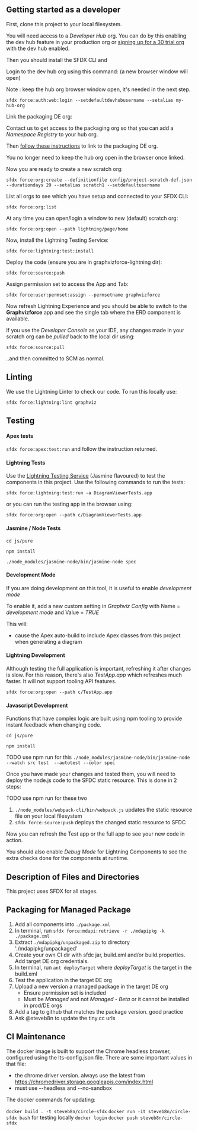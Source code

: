 ## Getting started as a developer

First, clone this project to your local filesystem.

You will need access to a *Developer Hub* org. You can do by this enabling the dev hub feature in your production org
or [signing up for a 30 trial org](https://developer.salesforce.com/promotions/orgs/dx-signup) with the dev hub enabled.

Then you should install the SFDX CLI and

Login to the dev hub org using this command: (a new browser window will open)

Note : keep the hub org browser window open, it's needed in the next step.

`sfdx force:auth:web:login --setdefaultdevhubusername --setalias my-hub-org`

Link the packaging DE org:

Contact us to get access to the packaging org so that you can add a *Namespace Registry* to your hub org.

Then [follow these instructions](https://developer.salesforce.com/docs/atlas.en-us.sfdx_dev.meta/sfdx_dev/sfdx_dev_reg_namespace.htm) to link to the packaging DE org.

You no longer need to keep the hub org open in the browser once linked.

Now you are ready to create a new scratch org:

`sfdx force:org:create --definitionfile config/project-scratch-def.json --durationdays 29 --setalias scratch1 --setdefaultusername`

List all orgs to see which you have setup and connected to your SFDX CLI:

`sfdx force:org:list`

At any time you can open/login a window to new (default) scratch org:

`sfdx force:org:open --path lightning/page/home`

Now, install the Lightning Testing Service:

`sfdx force:lightning:test:install`

Deploy the code (ensure you are in graphvizforce-lightning dir):

`sfdx force:source:push`

Assign permission set to access the App and Tab:

`sfdx force:user:permset:assign --permsetname graphvizforce`

Now refresh Lightning Experience and you should be able to switch to the **Graphvizforce** app and
see the single tab where the ERD component is available.

If you use the *Developer Console* as your IDE, any changes made in your scratch org can be *pulled* back
to the local dir using:

`sfdx force:source:pull`

..and then committed to SCM as normal.

## Linting

We use the Lightning Linter to check our code. To run this locally use:

`sfdx force:lightning:lint graphviz`

## Testing

#### Apex tests

`sfdx force:apex:test:run` and follow the instruction returned.

#### Lightning Tests

Use the [Lightning Testing Service](https://forcedotcom.github.io/LightningTestingService/) (Jasmine flavoured) to test the components in this project.
Use the following commands to run the tests:

`sfdx force:lightning:test:run -a DiagramViewerTests.app`

or you can run the testing app in the browser using:

`sfdx force:org:open --path c/DiagramViewerTests.app`

#### Jasmine / Node Tests

`cd js/pure`

`npm install`

`./node_modules/jasmine-node/bin/jasmine-node spec`

#### Development Mode

If you are doing development on this tool, it is useful to enable *development mode*

To enable it, add a new custom setting in *Graphviz Config* with Name = *development mode*
and Value = *TRUE*

This will:

* cause the Apex auto-build to include Apex classes from this project when generating a diagram

#### Lightning Development

Although testing the full application is important, refreshing it after changes is slow.
For this reason, there's also *TestApp.app* which refreshes much faster. It will not support tooling API features.

`sfdx force:org:open --path c/TestApp.app`

#### Javascript Development

Functions that have complex logic are built using npm tooling to provide instant feedback when changing code.

`cd js/pure`

`npm install`

TODO use npm run for this
`./node_modules/jasmine-node/bin/jasmine-node --watch src test  --autotest --color spec`

Once you have made your changes and tested them, you will need to deploy the node.js code to the SFDC static resource.
This is done in 2 steps:

TODO use npm run for these two
1. `./node_modules/webpack-cli/bin/webpack.js` updates the static resource file on your local filesystem
2. `sfdx force:source:push` deploys the changed static resource to SFDC

Now you can refresh the Test app or the full app to see your new code in action.

You should also enable *Debug Mode* for Lightning Components to see the extra checks done for the components at runtime.

## Description of Files and Directories

This project uses SFDX for all stages.

## Packaging for Managed Package

1. Add all components into `./package.xml`
2. In terminal, run `sfdx force:mdapi:retrieve -r ./mdapipkg -k ./package.xml`
3. Extract `./mdapipkg/unpackaged.zip` to directory './mdapipkg/unpackaged'
4. Create your own CI dir with sfdc jar, build.xml and/or build.properties. Add target DE org credentials.
5. In terminal, run `ant deployTarget` where *deployTarget* is the target in the build.xml
6. Test the application in the target DE org
7. Upload a new version a managed package in the target DE org
    * Ensure permission set is included
    * Must be *Managed* and not *Managed - Beta* or it cannot be installed in prod/DE orgs
8. Add a tag to github that matches the package version. good practice
9. Ask @steveb8n to update the tiny.cc urls

## CI Maintenance

The docker image is built to support the Chrome headless browser,
configured using the lts-config.json file. There are some important values in that file:

* the chrome driver version. always use the latest from https://chromedriver.storage.googleapis.com/index.html
* must use --headless and --no-sandbox

The docker commands for updating:

`docker build . -t steveb8n/circle-sfdx`
`docker run -it steveb8n/circle-sfdx bash` for testing locally
`docker login`
`docker push steveb8n/circle-sfdx`
